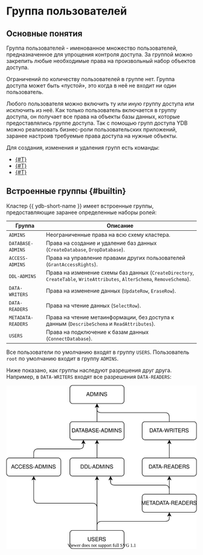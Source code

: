 # Группа пользователей

## Основные понятия

Группа пользователей - именованное множество пользователей, предназначенное для упрощения контроля доступа.
За группой можно закрепить любые необходимые права на произвольный набор объектов доступа.

Ограничений по количеству пользователей в группе нет. Группа доступа может быть «пустой», это когда в неё не входит ни один пользователь.

Любого пользователя можно включить ту или иную группу доступа или исключить из неё. Как только пользователь включается в группу доступа, он получает все права на объекты базы данных, которые предоставлялись группе доступа.
Так с помощью групп доступа YDB можно реализовать бизнес-роли пользовательских приложений, заранее настроив требуемые права
доступа на нужные объекты.

Для создания, изменения и удаления групп есть команды:

* [{#T}](../yql/reference/syntax/create-group.md)
* [{#T}](../yql/reference/syntax/alter-group.md)
* [{#T}](../yql/reference/syntax/drop-group.md)

## Встроенные группы {#builtin}

Кластер {{ ydb-short-name }} имеет встроенные группы, предоставляющие заранее определенные наборы ролей:

Группа | Описание
--- | ---
`ADMINS` | Неограниченные права на всю схему кластера.
`DATABASE-ADMINS` | Права на создание и удаление баз данных (`CreateDatabase`, `DropDatabase`).
`ACCESS-ADMINS` | Права на управление правами других пользователей (`GrantAccessRights`).
`DDL-ADMINS` | Права на изменение схемы баз данных (`CreateDirectory`, `CreateTable`, `WriteAttributes`, `AlterSchema`, `RemoveSchema`).
`DATA-WRITERS` | Права на изменение данных (`UpdateRow`, `EraseRow`).
`DATA-READERS` | Права на чтение данных (`SelectRow`).
`METADATA-READERS` | Права на чтение метаинформации, без доступа к данным (`DescribeSchema` и `ReadAttributes`).
`USERS` | Права на подключение к базам данных (`ConnectDatabase`).

Все пользователи по умолчанию входят в группу `USERS`. Пользователь `root` по умолчанию входит в группу `ADMINS`.

Ниже показано, как группы наследуют разрешения друг друга. Например, в `DATA-WRITERS` входят все разрешения `DATA-READERS`:

![groups](../_assets/groups.svg)

